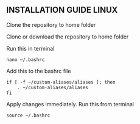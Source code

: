 ## INSTALLATION GUIDE LINUX
Clone the repository to home folder

Clone or download the repository to home folder

Run this in terminal
```
nano ~/.bashrc
```

Add this to the bashrc file
```
if [ -f ~/custom-aliases/aliases ]; then
    . ~/custom-aliases/aliases
fi
```

Apply changes immediately. Run this from terminal
```
source ~/.bashrc
```








